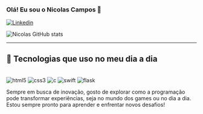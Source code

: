 ### Olá! Eu sou o Nicolas Campos 👋

[![Linkedin](https://img.shields.io/badge/LinkedIn-0077B5?style=for-the-badge&logo=linkedin&logoColor=white)](https://www.linkedin.com/in/nicolasribeirotech)

![Nicolas GitHub stats](https://github-readme-stats.vercel.app/api?username=NRibeiro1&show_icons=true&theme=onedark)

---

## 🧰 Tecnologias que uso no meu dia a dia

<div style="display: inline_block"><br/>
 <img align="center" alt="html5" src="https://img.shields.io/badge/HTML5-E34F26?style=for-the-badge&logo=html5&logoColor=white"/>
 <img align="center" alt="css3" src="https://img.shields.io/badge/CSS3-1572B6?style=for-the-badge&logo=css3&logoColor=white"/>
 <img align="center" alt="c" src="https://img.shields.io/badge/C-00599C?style=for-the-badge&logo=c&logoColor=white"/>
 <img align="center" alt="swift" src="https://img.shields.io/badge/Swift-FA7343?style=for-the-badge&logo=swift&logoColor=white"/>
 <img align="center" alt="flask" src="https://img.shields.io/badge/Flask-000000?style=for-the-badge&logo=flask&logoColor=white"/>
</div>

Sempre em busca de inovação, gosto de explorar como a programação pode transformar experiências, seja no mundo dos games ou no dia a dia.  
Estou sempre pronto para aprender e enfrentar novos desafios!
